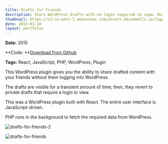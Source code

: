```yaml
---
title: Drafts for friends
description: Share WordPress drafts with no login required to view. Built with React
thumbnail: https://s3-us-west-2.amazonaws.com/assets.davidwells.io/legacy/2015/08/drafts-for-friends-2.png
date: 2015-03-18
layout: portfolio
---
```


**Date:** 2015

**Code: **[Download from Github](https://github.com/DavidWells/share-wordpress-drafts-with-non-users)

**Tags:** React, JavaScript, PHP, WordPress, Plugin

This WordPress plugin gives you the ability to share drafted content with your friends without them logging into WordPress.

The drafts are visible for a transient amount of time; then, they revert to private drafts that require a login to view.

This was a WordPress plugin built with React. The entire user interface is JavaScript-driven.

PHP runs in the background to fetch the required data from WordPress.

![drafts-for-friends-2](https://s3-us-west-2.amazonaws.com/assets.davidwells.io/legacy/2015/08/drafts-for-friends-2-1024x557.png)

![drafts-for-friends](https://s3-us-west-2.amazonaws.com/assets.davidwells.io/legacy/2015/03/drafts-for-friends-1024x593.png)
